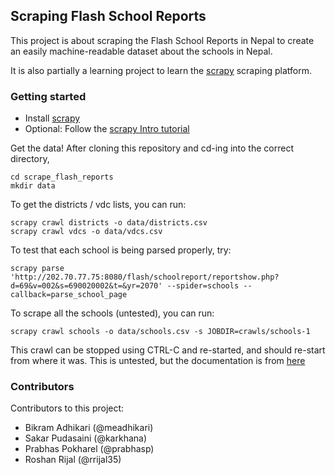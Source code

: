 ## Scraping Flash School Reports
This project is about scraping the Flash School Reports in Nepal to create an
easily machine-readable dataset about the schools in Nepal.

It is also partially a learning project to learn the [scrapy](http://scrapy.org)
scraping platform.


### Getting started
 * Install [scrapy](http://doc.scrapy.org/en/latest/intro/install.html#intro-install)
 * Optional: Follow the [scrapy Intro tutorial](http://doc.scrapy.org/en/latest/intro/tutorial.html)

Get the data! After cloning this repository and cd-ing into the correct directory,
```
cd scrape_flash_reports
mkdir data
```
To get the districts / vdc lists, you can run:
```
scrapy crawl districts -o data/districts.csv
scrapy crawl vdcs -o data/vdcs.csv
```

To test that each school is being parsed properly, try:
```
scrapy parse 'http://202.70.77.75:8080/flash/schoolreport/reportshow.php?d=69&v=002&s=690020002&t=&yr=2070' --spider=schools --callback=parse_school_page
```

To scrape all the schools (untested), you can run:
```
scrapy crawl schools -o data/schools.csv -s JOBDIR=crawls/schools-1
```
This crawl can be stopped using CTRL-C and re-started, and should re-start from where it was. This is untested, but the documentation is from [here](http://doc.scrapy.org/en/latest/topics/jobs.html)

### Contributors
Contributors to this project:
 * Bikram Adhikari (@meadhikari)
 * Sakar Pudasaini (@karkhana)
 * Prabhas Pokharel (@prabhasp)
 * Roshan Rijal (@rrijal35)
